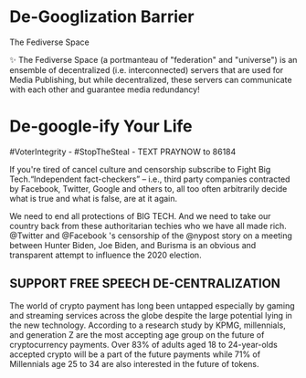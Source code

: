 # De-Googlization Barrier
The Fediverse Space

✨​ The Fediverse Space (a portmanteau of "federation" and "universe") is an ensemble of decentralized (i.e. interconnected) servers that are used for Media Publishing, but while decentralized, these servers can communicate with each other and guarantee media redundancy! 

# De-google-ify Your Life

#VoterIntegrity - #StopTheSteal - TEXT PRAYNOW to 86184

If you're tired of cancel culture and censorship subscribe to Fight Big Tech.“Independent fact-checkers” – i.e., third party companies contracted by Facebook, Twitter, Google and others to, all too often arbitrarily decide what is true and what is false, are at it again.

We need to end all protections of BIG TECH. And we need to take our country back from these authoritarian techies who we have all made rich. @Twitter and @Facebook 's censorship of the @nypost story on a meeting between Hunter Biden, Joe Biden, and Burisma is an obvious and transparent attempt to influence the 2020 election. 

## SUPPORT FREE SPEECH  DE-CENTRALIZATION

The world of crypto payment has long been untapped especially by gaming and streaming services across the globe despite the large potential lying in the new technology. According to a research study by KPMG, millennials, and generation Z are the most accepting age group on the future of cryptocurrency payments. Over 83% of adults aged 18 to 24-year-olds accepted crypto will be a part of the future payments while 71% of Millennials age 25 to 34 are also interested in the future of tokens. 
